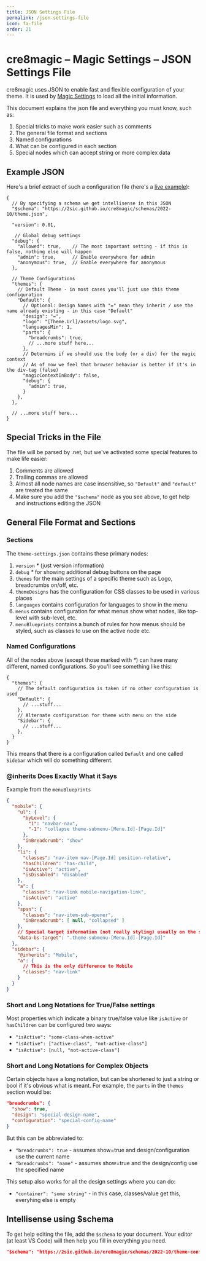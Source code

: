 ```yaml
---
title: JSON Settings File
permalink: /json-settings-file
icon: fa-file
order: 21
---
```


# cre8magic – Magic Settings – JSON Settings File

cre8magic uses JSON to enable fast and flexible configuration of your theme.
It is used by [Magic Settings](./magic-settings.md) to load all the initial information.

This document explains the json file and everything you must know, such as:

1. Special tricks to make work easier such as comments
1. The general file format and sections
1. Named configurations
1. What can be configured in each section
1. Special nodes which can accept string or more complex data

## Example JSON

Here's a brief extract of such a configuration file
(here's a [live example](https://github.com/2sic/oqtane-theme-2shine-bs5/blob/main/Client/src/theme.json)):

```jsonc
{
  // By specifying a schema we get intellisense in this JSON
  "$schema": "https://2sic.github.io/cre8magic/schemas/2022-10/theme.json",

  "version": 0.01,

   // Global debug settings
  "debug": {
    "allowed": true,    // The most important setting - if this is false, nothing else will happen
    "admin": true,      // Enable everywhere for admin
    "anonymous": true,  // Enable everywhere for anonymous
  },

  // Theme Configurations
  "themes": {
    // Default Theme - in most cases you'll just use this theme configuration
    "Default": {
      // Optional: Design Names with "=" mean they inherit / use the name already existing - in this case "Default"
      "design": "=",
      "logo": "[Theme.Url]/assets/logo.svg",
      "languagesMin": 1,
      "parts": {
        "breadcrumbs": true,
        // ...more stuff here...
      },
      // Determins if we should use the body (or a div) for the magic context
      // As of now we feel that browser behavior is better if it's in the div-tag (false)
      "magicContextInBody": false,
      "debug": {
        "admin": true,
      }
    },
  },

  // ...more stuff here...
}
```


## Special Tricks in the File

The file will be parsed by .net, but we've activated some special features to make life easier:

1. Comments are allowed
1. Trailing commas are allowed
1. Almost all node names are case insensitive, so `"Default"` and `"default"` are treated the same
1. Make sure you add the `"$schema"` node as you see above, to get help and instructions editing the JSON


## General File Format and Sections

### Sections

The `theme-settings.json` contains these primary nodes:

1. `version` _*_ (just version information)
1. `debug` _*_ for showing additional debug buttons on the page
1. `themes` for the main settings of a specific theme such as Logo, breadcrumbs on/off, etc.
1. `themeDesigns` has the configuration for CSS classes to be used in various places
1. `languages` contains configuration for languages to show in the menu
1. `menus` contains configuration for what menus show what nodes, like top-level with sub-level, etc.
1. `menuBlueprints` contains a bunch of rules for how menus should be styled, such as classes to use on the active node etc.

### Named Configurations

All of the nodes above (except those marked with _*_) can have many different, named configurations.
So you'll see something like this:

```jsonc
{
  "themes": {
    // The default configuration is taken if no other configuration is used
    "Default": {
      // ...stuff...
    },
    // Alternate configuration for theme with menu on the side
    "Sidebar": {
      // ...stuff...
    },
  }
}
```

This means that there is a configuration called `Default` and one called `Sidebar` which will do something different.


### @inherits Does Exactly What it Says

Example from the `menuBlueprints`

```json
{
  "mobile": {
    "ul": {
      "byLevel": {
        "1": "navbar-nav",
        "-1": "collapse theme-submenu-[Menu.Id]-[Page.Id]"
      },
      "inBreadcrumb": "show"
    },
    "li": {
      "classes": "nav-item nav-[Page.Id] position-relative",
      "hasChildren": "has-child",
      "isActive": "active",
      "isDisabled": "disabled"
    },
    "a": {
      "classes": "nav-link mobile-navigation-link",
      "isActive": "active"
    },
    "span": {
      "classes": "nav-item-sub-opener",
      "inBreadcrumb": [ null, "collapsed" ]
    },
    // Special target information (not really styling) usually on the span-tag
    "data-bs-target": ".theme-submenu-[Menu.Id]-[Page.Id]"
  },
  "sidebar": {
    "@inherits": "Mobile",
    "a": {
      // This is the only difference to Mobile
      "classes": "nav-link"
    }
  }
}
```


### Short and Long Notations for True/False settings

Most properties which indicate a binary true/false value like `isActive` or `hasChildren` can be configured two ways:

* `"isActive": "some-class-when-active"`
* `"isActive": ["active-class", "not-active-class"]`
* `"isActive": [null, "not-active-class"]`


### Short and Long Notations for Complex Objects

Certain objects have a long notation, but can be shortened to just a string or bool if it's obvious what is meant. For example, the `parts` in the `themes` section would be:

```json
"breadcrumbs": {
  "show": true,
  "design": "special-design-name",
  "configuration": "special-config-name"
}
```

But this can be abbreviated to:

* `"breadcrumbs": true` - assumes show=true and design/configuration use the current name
* `"breadcrumbs": "name"` - assumes show=true and the design/config use the specified name

This setup also works for all the design settings where you can do:

* `"container": "some string"` - in this case, classes/value get this, everyhing else is empty


## Intellisense using $schema

To get help editing the file, add the `$schema` to your document.
Your editor (at least VS Code) will then help you fill in everything you need.

```json
"$schema": "https://2sic.github.io/cre8magic/schemas/2022-10/theme-configurations.schema.json"
```
